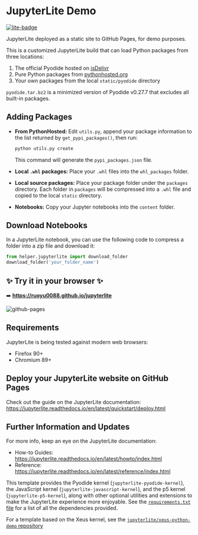 # JupyterLite Demo

[![lite-badge](https://jupyterlite.rtfd.io/en/latest/_static/badge.svg)](https://jupyterlite.github.io/demo)

JupyterLite deployed as a static site to GitHub Pages, for demo purposes.

This is a customized JupyterLite build that can load Python packages from three locations:

1. The official Pyodide hosted on [jsDelivr](https://cdn.jsdelivr.net)
2. Pure Python packages from [pythonhosted.org](https://files.pythonhosted.org)
3. Your own packages from the local `static/pyodide` directory

`pyodide.tar.bz2` is a minimized version of Pyodide v0.27.7 that excludes all built-in packages.

## Adding Packages

* **From PythonHosted:**
  Edit `utils.py`, append your package information to the list returned by `get_pypi_packages()`, then run:

  ```bash
  python utils.py create
  ```

  This command will generate the `pypi_packages.json` file.

* **Local `.whl` packages:**
  Place your `.whl` files into the `whl_packages` folder.

* **Local source packages:**
  Place your package folder under the `packages` directory.
  Each folder in `packages` will be compressed into a `.whl` file and copied to the local `static` directory.

* **Notebooks:**
  Copy your Jupyter notebooks into the `content` folder.

## Download Notebooks

In a JupyterLite notebook, you can use the following code to compress a folder into a zip file and download it:

```python
from helper.jupyterlite import download_folder
download_folder('your_folder_name')
```

## ✨ Try it in your browser ✨

➡️ **https://ruoyu0088.github.io/jupyterlite**

![github-pages](https://user-images.githubusercontent.com/591645/120649478-18258400-c47d-11eb-80e5-185e52ff2702.gif)

## Requirements

JupyterLite is being tested against modern web browsers:

- Firefox 90+
- Chromium 89+

## Deploy your JupyterLite website on GitHub Pages

Check out the guide on the JupyterLite documentation: https://jupyterlite.readthedocs.io/en/latest/quickstart/deploy.html

## Further Information and Updates

For more info, keep an eye on the JupyterLite documentation:

- How-to Guides: https://jupyterlite.readthedocs.io/en/latest/howto/index.html
- Reference: https://jupyterlite.readthedocs.io/en/latest/reference/index.html

This template provides the Pyodide kernel (`jupyterlite-pyodide-kernel`), the JavaScript kernel (`jupyterlite-javascript-kernel`), and the p5 kernel (`jupyterlite-p5-kernel`), along with other
optional utilities and extensions to make the JupyterLite experience more enjoyable. See the
[`requirements.txt` file](requirements.txt) for a list of all the dependencies provided.

For a template based on the Xeus kernel, see the [`jupyterlite/xeus-python-demo` repository](https://github.com/jupyterlite/xeus-python-demo)